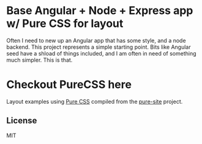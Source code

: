 Base Angular + Node + Express app w/ Pure CSS for layout
========================
Often I need to new up an Angular app that has some style, and a node backend. This project
represents a simple starting point. Bits like Angular seed have a shload of things included, 
and I am often in need of something much simpler. This is that. 


# Checkout PureCSS here
Layout examples using [Pure CSS][pure] compiled from the [pure-site][] project.

[pure]: http://purecss.io/
[pure-site]: https://github.com/yahoo/pure-site


License
-------
MIT

